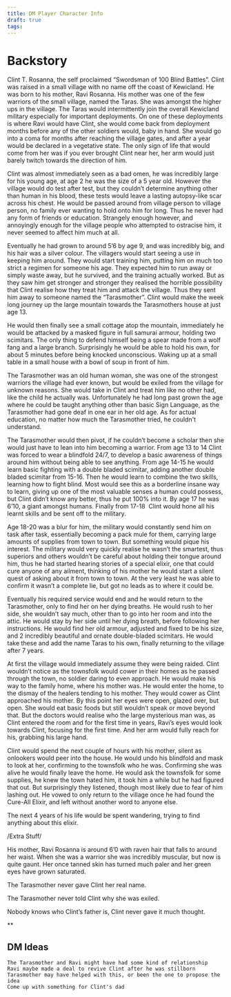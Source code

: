 ```yaml
---
title: DM Player Character Info
draft: true
tags:
---
```

# Backstory
Clint T. Rosanna, the self proclaimed “Swordsman of 100 Blind Battles”. Clint was raised in a small village with no name off the coast of Kewicland. He was born to his mother, Ravi Rosanna. His mother was one of the few warriors of the small village, named the Taras. She was amongst the higher ups in the village. The Taras would intermittently join the overall Kewicland military especially for important deployments. On one of these deployments is where Ravi would have Clint, she would come back from deployment months before any of the other soldiers would, baby in hand. She would go into a coma for months after reaching the village gates, and after a year would be declared in a vegetative state. The only sign of life that would come from her was if you ever brought Clint near her, her arm would just barely twitch towards the direction of him.

Clint was almost immediately seen as a bad omen, he was incredibly large for his young age, at age 2 he was the size of a 5 year old. However the village would do test after test, but they couldn’t determine anything other than human in his blood, these tests would leave a lasting autopsy-like scar across his chest. He would be passed around from village person to village person, no family ever wanting to hold onto him for long. Thus he never had any form of friends or education. Strangely enough however, and annoyingly enough for the village people who attempted to ostracise him, it never seemed to affect him much at all.

Eventually he had grown to around 5’6 by age 9, and was incredibly big, and his hair was a silver colour. The villagers would start seeing a use in keeping him around. They would start training him, putting him on much too strict a regimen for someone his age. They expected him to run away or simply waste away, but he survived, and the training actually worked. But as they saw him get stronger and stronger they realised the horrible possibility that Clint realise how they treat him and attack the village. Thus they sent him away to someone named the “Tarasmother”. Clint would make the week long journey up the large mountain towards the Tarasmothers house at just age 13.

He would then finally see a small cottage atop the mountain, immediately he would be attacked by a masked figure in full samurai armour, holding two scimitars. The only thing to defend himself being a spear made from a wolf fang and a large branch. Surprisingly he would be able to hold his own, for about 5 minutes before being knocked unconscious. Waking up at a small table in a small house with a bowl of soup in front of him.

The Tarasmother was an old human woman, she was one of the strongest warriors the village had ever known, but would be exiled from the village for unknown reasons. She would take in Clint and treat him like no other had, like the child he actually was. Unfortunately he had long past grown the age where he could be taught anything other than basic Sign Language, as the Tarasmother had gone deaf in one ear in her old age. As for actual education, no matter how much the Tarasmother tried, he couldn't understand.

The Tarasmother would then pivot, if he couldn’t become a scholar then she would just have to lean into him becoming a warrior. From age 13 to 14 Clint was forced to wear a blindfold 24/7, to develop a basic awareness of things around him without being able to see anything. From age 14-15 he would learn basic fighting with a double bladed scimitar, adding another double bladed scimitar from 15-16. Then he would learn to combine the two skills, learning how to fight blind. Most would see this as a borderline insane way to learn, giving up one of the most valuable senses a human could possess, but Clint didn’t know any better, thus he put 100% into it. By age 17 he was 6’10, a giant amongst humans. Finally from 17-18  Clint would hone all his learnt skills and be sent off to the military. 

Age 18-20 was a blur for him, the military would constantly send him on task after task, essentially becoming a pack mule for them, carrying large amounts of supplies from town to town. But something would pique his interest. The military would very quickly realise he wasn’t the smartest, thus superiors and others wouldn’t be careful about holding their tongue around him, thus he had started hearing stories of a special elixir, one that could cure anyone of any ailment, thinking of his mother he would start a silent quest of asking about it from town to town. At the very least he was able to confirm it wasn’t a complete lie, but got no leads as to where it could be.

Eventually his required service would end and he would return to the Tarasmother, only to find her on her dying breaths. He would rush to her side, she wouldn’t say much, other than to go into her room and into the attic. He would stay by her side until her dying breath, before following her instructions. He would find her old armour, adjusted and fixed to be his size, and 2 incredibly beautiful and ornate double-bladed scimitars. He would take these and add the name Taras to his own, finally returning to the village after 7 years.

At first the village would immediately assume they were being raided. Clint wouldn’t notice as the townsfolk would cower in their homes as he passed through the town, no soldier daring to even approach. He would make his way to the family home, where his mother was. He would enter the home, to the dismay of the healers tending to his mother. They would cower as Clint approached his mother. By this point her eyes were open, glazed over, but open. She would eat basic foods but still wouldn’t speak or move beyond that. But the doctors would realise who the large mysterious man was, as Clint entered the room and for the first time in years, Ravi’s eyes would look towards Clint, focusing for the first time. And her arm would fully reach for his, grabbing his large hand.

Clint would spend the next couple of hours with his mother, silent as onlookers would peer into the house. He would undo his blindfold and mask to look at her, confirming to the townsfolk who he was. Confirming she was alive he would finally leave the home. He would ask the townsfolk for some supplies, he knew the town hated him, it took him a while but he had figured that out. But surprisingly they listened, though most likely due to fear of him lashing out. He vowed to only return to the village once he had found the Cure-All Elixir, and left without another word to anyone else.

The next 4 years of his life would be spent wandering, trying to find anything about this elixir.

  

/Extra Stuff/

  

His mother, Ravi Rosanna is around 6’0 with raven hair that falls to around her waist. When she was a warrior she was incredibly muscular, but now is quite gaunt. Her once tanned skin has turned much paler and her green eyes have grown saturated.

  

The Tarasmother never gave Clint her real name.

  

The Tarasmother never told Clint why she was exiled.

  

Nobody knows who Clint’s father is, Clint never gave it much thought.

**

## DM Ideas

	The Tarasmother and Ravi might have had some kind of relationship
	Ravi maybe made a deal to revive Clint after he was stillborn
	Tarasmother may have helped with this, or been the one to propose the idea
	Come up with something for Clint's dad

